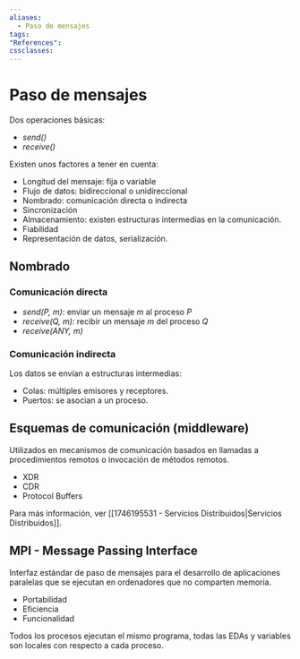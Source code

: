 ```yaml
---
aliases:
  - Paso de mensajes
tags:
"References":
cssclasses:
---
```

# Paso de mensajes

Dos operaciones básicas:
- *send()*
- *receive()*

Existen unos factores a tener en cuenta:
- Longitud del mensaje: fija o variable
- Flujo de datos: bidireccional o unidireccional
- Nombrado: comunicación directa o indirecta
- Sincronización
- Almacenamiento: existen estructuras intermedias en la comunicación.
- Fiabilidad
- Representación de datos, serialización. 

## Nombrado

### Comunicación directa

- *send(P, m)*: enviar un mensaje $m$ al proceso $P$
- *receive(Q, m)*: recibir un mensaje $m$ del proceso $Q$
- *receive(ANY, m)*

### Comunicación indirecta

Los datos se envían a estructuras intermedias: 
- Colas: múltiples emisores y receptores.
- Puertos: se asocian a un proceso. 

## Esquemas de comunicación (middleware)

Utilizados en mecanismos de comunicación basados en llamadas a procedimientos remotos o invocación de métodos remotos.

- XDR
- CDR
- Protocol Buffers

Para más información, ver [[1746195531 - Servicios Distribuidos|Servicios Distribuidos]].

## MPI - Message Passing Interface

Interfaz estándar de paso de mensajes para el desarrollo de aplicaciones paralelas que se ejecutan en ordenadores que no comparten memoria.

- Portabilidad
- Eficiencia
- Funcionalidad

Todos los procesos ejecutan el mismo programa, todas las EDAs y variables son locales con respecto a cada proceso.

